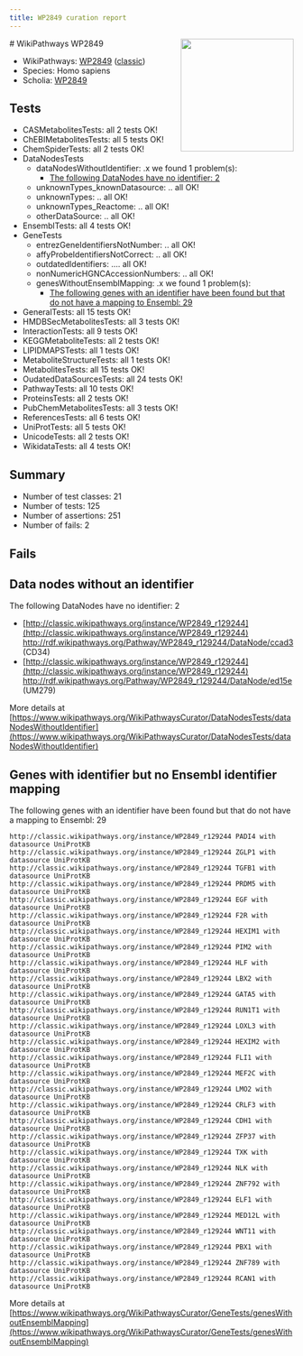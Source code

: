 ```yaml
---
title: WP2849 curation report
---
```


<img style="float: right; width: 200px" src="https://upload.wikimedia.org/wikipedia/commons/thumb/8/83/Wplogo_with_text_500.png/640px-Wplogo_with_text_500.png" />
# WikiPathways WP2849

* WikiPathways: [WP2849](https://wikipathways.org/pathways/WP2849) ([classic](https://classic.wikipathways.org/instance/WP2849))
* Species: Homo sapiens
* Scholia: [WP2849](https://scholia.toolforge.org/wikipathways/WP2849)
## Tests
* CASMetabolitesTests: all 2 tests OK!
* ChEBIMetabolitesTests: all 5 tests OK!
* ChemSpiderTests: all 2 tests OK!
* DataNodesTests
    * dataNodesWithoutIdentifier: .x we found 1 problem(s):
        * [The following DataNodes have no identifier: 2](#d2d32fa1)
    * unknownTypes_knownDatasource: .. all OK!
    * unknownTypes: .. all OK!
    * unknownTypes_Reactome: .. all OK!
    * otherDataSource: .. all OK!
* EnsemblTests: all 4 tests OK!
* GeneTests
    * entrezGeneIdentifiersNotNumber: .. all OK!
    * affyProbeIdentifiersNotCorrect: .. all OK!
    * outdatedIdentifiers: .... all OK!
    * nonNumericHGNCAccessionNumbers: .. all OK!
    * genesWithoutEnsemblMapping: .x we found 1 problem(s):
        * [The following genes with an identifier have been found but that do not have a mapping to Ensembl: 29](#c4e54335)
* GeneralTests: all 15 tests OK!
* HMDBSecMetabolitesTests: all 3 tests OK!
* InteractionTests: all 9 tests OK!
* KEGGMetaboliteTests: all 2 tests OK!
* LIPIDMAPSTests: all 1 tests OK!
* MetaboliteStructureTests: all 1 tests OK!
* MetabolitesTests: all 15 tests OK!
* OudatedDataSourcesTests: all 24 tests OK!
* PathwayTests: all 10 tests OK!
* ProteinsTests: all 2 tests OK!
* PubChemMetabolitesTests: all 3 tests OK!
* ReferencesTests: all 6 tests OK!
* UniProtTests: all 5 tests OK!
* UnicodeTests: all 2 tests OK!
* WikidataTests: all 4 tests OK!


## Summary

* Number of test classes: 21
* Number of tests: 125
* Number of assertions: 251
* Number of fails: 2

## Fails

<a name="d2d32fa1" />

## Data nodes without an identifier

The following DataNodes have no identifier: 2

* [http://classic.wikipathways.org/instance/WP2849_r129244](http://classic.wikipathways.org/instance/WP2849_r129244) http://rdf.wikipathways.org/Pathway/WP2849_r129244/DataNode/ccad3 (CD34)
* [http://classic.wikipathways.org/instance/WP2849_r129244](http://classic.wikipathways.org/instance/WP2849_r129244) http://rdf.wikipathways.org/Pathway/WP2849_r129244/DataNode/ed15e (UM279)


More details at [https://www.wikipathways.org/WikiPathwaysCurator/DataNodesTests/dataNodesWithoutIdentifier](https://www.wikipathways.org/WikiPathwaysCurator/DataNodesTests/dataNodesWithoutIdentifier)

<a name="c4e54335" />

## Genes with identifier but no Ensembl identifier mapping

The following genes with an identifier have been found but that do not have a mapping to Ensembl: 29
```
http://classic.wikipathways.org/instance/WP2849_r129244 PADI4 with datasource UniProtKB
http://classic.wikipathways.org/instance/WP2849_r129244 ZGLP1 with datasource UniProtKB
http://classic.wikipathways.org/instance/WP2849_r129244 TGFB1 with datasource UniProtKB
http://classic.wikipathways.org/instance/WP2849_r129244 PRDM5 with datasource UniProtKB
http://classic.wikipathways.org/instance/WP2849_r129244 EGF with datasource UniProtKB
http://classic.wikipathways.org/instance/WP2849_r129244 F2R with datasource UniProtKB
http://classic.wikipathways.org/instance/WP2849_r129244 HEXIM1 with datasource UniProtKB
http://classic.wikipathways.org/instance/WP2849_r129244 PIM2 with datasource UniProtKB
http://classic.wikipathways.org/instance/WP2849_r129244 HLF with datasource UniProtKB
http://classic.wikipathways.org/instance/WP2849_r129244 LBX2 with datasource UniProtKB
http://classic.wikipathways.org/instance/WP2849_r129244 GATA5 with datasource UniProtKB
http://classic.wikipathways.org/instance/WP2849_r129244 RUN1T1 with datasource UniProtKB
http://classic.wikipathways.org/instance/WP2849_r129244 LOXL3 with datasource UniProtKB
http://classic.wikipathways.org/instance/WP2849_r129244 HEXIM2 with datasource UniProtKB
http://classic.wikipathways.org/instance/WP2849_r129244 FLI1 with datasource UniProtKB
http://classic.wikipathways.org/instance/WP2849_r129244 MEF2C with datasource UniProtKB
http://classic.wikipathways.org/instance/WP2849_r129244 LMO2 with datasource UniProtKB
http://classic.wikipathways.org/instance/WP2849_r129244 CRLF3 with datasource UniProtKB
http://classic.wikipathways.org/instance/WP2849_r129244 CDH1 with datasource UniProtKB
http://classic.wikipathways.org/instance/WP2849_r129244 ZFP37 with datasource UniProtKB
http://classic.wikipathways.org/instance/WP2849_r129244 TXK with datasource UniProtKB
http://classic.wikipathways.org/instance/WP2849_r129244 NLK with datasource UniProtKB
http://classic.wikipathways.org/instance/WP2849_r129244 ZNF792 with datasource UniProtKB
http://classic.wikipathways.org/instance/WP2849_r129244 ELF1 with datasource UniProtKB
http://classic.wikipathways.org/instance/WP2849_r129244 MED12L with datasource UniProtKB
http://classic.wikipathways.org/instance/WP2849_r129244 WNT11 with datasource UniProtKB
http://classic.wikipathways.org/instance/WP2849_r129244 PBX1 with datasource UniProtKB
http://classic.wikipathways.org/instance/WP2849_r129244 ZNF789 with datasource UniProtKB
http://classic.wikipathways.org/instance/WP2849_r129244 RCAN1 with datasource UniProtKB
```

More details at [https://www.wikipathways.org/WikiPathwaysCurator/GeneTests/genesWithoutEnsemblMapping](https://www.wikipathways.org/WikiPathwaysCurator/GeneTests/genesWithoutEnsemblMapping)


